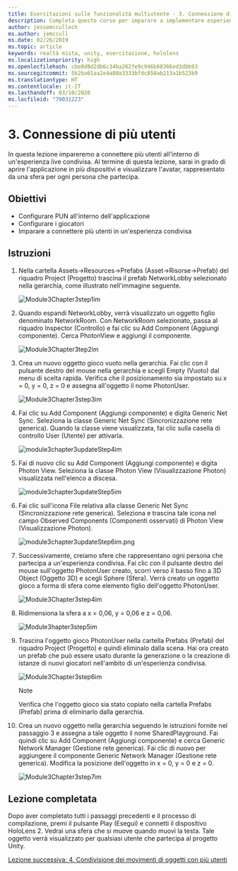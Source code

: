 ```yaml
---
title: Esercitazioni sulle funzionalità multiutente - 3. Connessione di più utenti
description: Completa questo corso per imparare a implementare esperienze condivise multiutente all'interno di un'applicazione HoloLens 2.
author: jessemcculloch
ms.author: jemccull
ms.date: 02/26/2019
ms.topic: article
keywords: realtà mista, unity, esercitazione, hololens
ms.localizationpriority: high
ms.openlocfilehash: cbe0d8d2db6c34ba262fe9c946b68366ed3dbb93
ms.sourcegitcommit: 5b2ba01aa2e4a80a3333bfdc850ab213a1b523b9
ms.translationtype: HT
ms.contentlocale: it-IT
ms.lasthandoff: 03/10/2020
ms.locfileid: "79031223"
---
```

# <a name="3-connecting-multiple-users"></a>3. Connessione di più utenti

In questa lezione impareremo a connettere più utenti all'interno di un'esperienza live condivisa. Al termine di questa lezione, sarai in grado di aprire l'applicazione in più dispositivi e visualizzare l'avatar, rappresentato da una sfera per ogni persona che partecipa.

## <a name="objectives"></a>Obiettivi

* Configurare PUN all'interno dell'applicazione
* Configurare i giocatori
* Imparare a connettere più utenti in un'esperienza condivisa

## <a name="instructions"></a>Istruzioni

1. Nella cartella Assets->Resources->Prefabs (Asset->Risorse->Prefab) del riquadro Project (Progetto) trascina il prefab NetworkLobby selezionato nella gerarchia, come illustrato nell'immagine seguente.

    ![Module3Chapter3step1im](images/module3chapter3step1im.PNG)

2. Quando espandi NetworkLobby, verrà visualizzato un oggetto figlio denominato NetworkRoom. Con NetworkRoom selezionato, passa al riquadro Inspector (Controllo) e fai clic su Add Component (Aggiungi componente). Cerca PhotonView e aggiungi il componente.

    ![Module3Chapter3tep2im](images/module3chapter3step2im.PNG)

3. Crea un nuovo oggetto gioco vuoto nella gerarchia. Fai clic con il pulsante destro del mouse nella gerarchia e scegli Empty (Vuoto) dal menu di scelta rapida. Verifica che il posizionamento sia impostato su x = 0, y = 0, z = 0 e assegna all'oggetto il nome PhotonUser.

    ![Module3Chapter3step3im](images/module3chapter3step3im.PNG)

4. Fai clic su Add Component (Aggiungi componente) e digita Generic Net Sync. Seleziona la classe Generic Net Sync (Sincronizzazione rete generica). Quando la classe viene visualizzata, fai clic sulla casella di controllo User (Utente) per attivarla.

    ![module3chapter3updateStep4im](images/module3chapter3updateStep4im.png)

5. Fai di nuovo clic su Add Component (Aggiungi componente) e digita Photon View. Seleziona la classe Photon View (Visualizzazione Photon) visualizzata nell'elenco a discesa.

    ![module3chapter3updateStep5im](images/module3chapter3updateStep5im.png)

6. Fai clic sull'icona File relativa alla classe Generic Net Sync (Sincronizzazione rete generica). Seleziona e trascina tale icona nel campo Observed Components (Componenti osservati) di Photon View (Visualizzazione Photon).

    ![module3chapter3updateStep6im.png](images/module3chapter3updateStep6im.png)

7. Successivamente, creiamo sfere che rappresentano ogni persona che partecipa a un'esperienza condivisa. Fai clic con il pulsante destro del mouse sull'oggetto PhotonUser creato, scorri verso il basso fino a 3D Object (Oggetto 3D) e scegli Sphere (Sfera). Verrà creato un oggetto gioco a forma di sfera come elemento figlio dell'oggetto PhotonUser.

    ![Module3Chapter3step4im](images/module3chapter3step4im.PNG)

8. Ridimensiona la sfera a x = 0,06, y = 0,06 e z = 0,06.

    ![Module3hapter3step5im](images/module3chapter3step5im.PNG)

9. Trascina l'oggetto gioco PhotonUser nella cartella Prefabs (Prefab) del riquadro Project (Progetto) e quindi eliminalo dalla scena. Hai ora creato un prefab che può essere usato durante la generazione o la creazione di istanze di nuovi giocatori nell'ambito di un'esperienza condivisa.

    ![Module3Chapter3step6im](images/module3chapter3step6im.PNG)

    >[!NOTE]
    >Verifica che l'oggetto gioco sia stato copiato nella cartella Prefabs (Prefab) prima di eliminarlo dalla gerarchia.

10. Crea un nuovo oggetto nella gerarchia seguendo le istruzioni fornite nel passaggio 3 e assegna a tale oggetto il nome SharedPlayground. Fai quindi clic su Add Component (Aggiungi componente) e cerca Generic Network Manager (Gestione rete generica).  Fai clic di nuovo per aggiungere il componente Generic Network Manager (Gestione rete generica). Modifica la posizione dell'oggetto in x = 0, y = 0 e z = 0.

    ![Module3Chapter3step7im](images/module3chapter3step7im.PNG)

## <a name="congratulations"></a>Lezione completata

Dopo aver completato tutti i passaggi precedenti e il processo di compilazione, premi il pulsante Play (Esegui) e connetti il dispositivo HoloLens 2. Vedrai una sfera che si muove quando muovi la testa. Tale oggetto verrà visualizzato per qualsiasi utente che partecipa al progetto Unity.

[Lezione successiva: 4. Condivisione dei movimenti di oggetti con più utenti](mrlearning-sharing(photon)-ch4.md)
